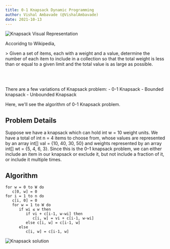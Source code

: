 ```yaml
---
title: 0-1 Knapsack Dynamic Programming
author: Vishal Ambavade (@VishalAmbavade)
date: 2021-10-13
---
```


![Knapsack Visual Representation](Knapsack/knapsack_1.jpg, "Knapsack Visual Representation")

<p> Accoridng to Wikipedia, </p>
> Given a set of items, each with a weight and a   value, determine the number of each item to include in a collection so that the total weight is less than or equal to a given limit and the total value is as large as possible.

<br><br>
<p> There are a few variations of Knapsack problem:
- 0-1 Knapsack
- Bounded knapsack
- Unbounded Knapsack

Here, we'll see the algorithm of 0-1 Knapsack problem.

## Problem Details

<p> Suppose we have a knapsack which can hold int w = 10 weight units. We have a total of int n = 4 items to choose from, whose values are represented by an array int[] val = {10, 40, 30, 50} and weights represented by an array int[] wt = {5, 4, 6, 3}.
Since this is the 0–1 knapsack problem, we can either include an item in our knapsack or exclude it, but not include a fraction of it, or include it multiple times.

## Algorithm

```Dynamic-0-1-knapsack (v, w, n, W) 
for w = 0 to W do 
   c[0, w] = 0 
for i = 1 to n do 
   c[i, 0] = 0 
   for w = 1 to W do 
      if wi ≤ w then 
         if vi + c[i-1, w-wi] then 
            c[i, w] = vi + c[i-1, w-wi] 
         else c[i, w] = c[i-1, w] 
      else 
         c[i, w] = c[i-1, w] 
```

![Knapsack solution](knapsack_2.png, "Knapsack Solution")   
